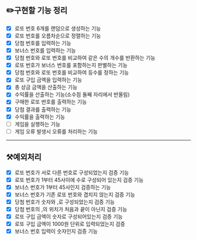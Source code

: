 ## ✏️구현할 기능 정리
- [x] 로또 번호 6개를 랜덤으로 생성하는 기능
- [x] 로또 번호를 오름차순으로 정렬하는 기능
- [x] 당첨 번호를 입력하는 기능
- [x] 보너스 번호를 입력하는 기능
- [x] 당첨 번호와 로또 번호를 비교하여 같은 수의 개수를 반환하는 기능
- [x] 로또 번호가 보너스 번호를 포함하는지 판별하는 기능
- [x] 당첨 번호와 로또 번호를 비교하여 등수를 정하는 기능
- [x] 로또 구입 금액을 입력하는 기능
- [x] 총 상금 금액을 산출하는 기능
- [x] 수익률을 산출하는 기능(소수점 둘째 자리에서 반올림)
- [x] 구매한 로또 번호를 출력하는 기능
- [x] 당첨 결과를 출력하는 기능
- [x] 수익률을 출력하는 기능
- [ ] 게임을 실행하는 기능 
- [ ] 게임 오류 발생시 오류를 처리하는 기능
---
## ⚒️예외처리
- [x] 로또 번호가 서로 다른 번호로 구성되었는지 검증 기능
- [x] 로또 번호가 1부터 45사이에 수로 구성되어 있는지 검증 기능
- [x] 보너스 번호가 1부터 45사인지 검증하는 기능
- [x] 보너스 번호가 기존 로또 번호와 겹치지 않는지 검증 기능
- [x] 당첨 번호가 숫자와 ,로 구성되었는지 검증 기능
- [x] 당첨 번호의 ,의 위치가 처음과 끝이 아닌지 검증 기능
- [x] 로또 구입 금액이 숫자로 구성되어있는지 검증 기능
- [x] 로또 구입 금액이 1000원 단위로 입력되었는지 검증
- [x] 보너스 번호 입력이 숫자인지 검증 기능
